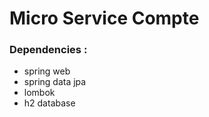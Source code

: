 # Micro Service Compte 

### Dependencies :
    
 - spring web 
 - spring data jpa
 - lombok
 - h2 database 


